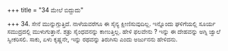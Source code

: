 +++
title = "34 ಮೇಲೆ ಬಿದ್ದುದು"

+++
34. ಸೇನೆ ಮುನ್ನುಗ್ಗುತ್ತಿದೆ.  ನಾಳೆಯವರೆಗೂ ಈ ಸೈನ್ಯ ಕ್ಷೀಣಿಸುವುದಿಲ್ಲ. ಇನ್ನೊಂದು ಘಳಿಗೆಯಲ್ಲಿ ಸೂರ್ಯ ಸಮುದ್ರದಲ್ಲಿ ಮುಳುಗುತ್ತಾನೆ. ಶತ್ರು ಸೈಂಧವನನ್ನು ಕಾಣುತ್ತಿಲ್ಲ. ಹೇಳಿ ಫಲವೇನು ? ಇನ್ನು ಈ ದೇಹವನ್ನು ಅಗ್ನಿ ಜ್ವಾಲೆ ಸ್ವೀಕರಿಸಲಿ. ಸಾಕು, ಏಳು ಕೃಷ್ಣನೇ, ಇನ್ನು ರಥವನ್ನು ತಿರುಗಿಸು ಎಂದು ಅರ್ಜುನನು ಹೇಳಿದನು.
